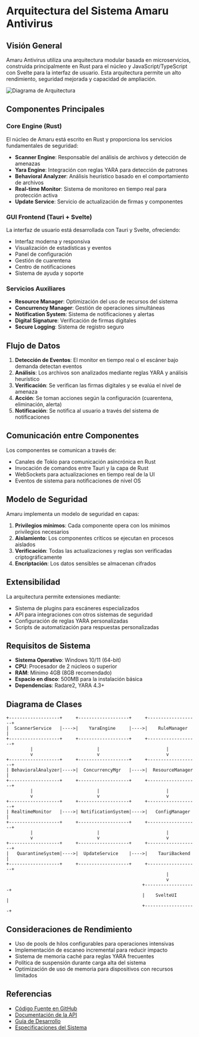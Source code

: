 # Arquitectura del Sistema Amaru Antivirus

## Visión General

Amaru Antivirus utiliza una arquitectura modular basada en microservicios, construida principalmente en Rust para el núcleo y JavaScript/TypeScript con Svelte para la interfaz de usuario. Esta arquitectura permite un alto rendimiento, seguridad mejorada y capacidad de ampliación.

![Diagrama de Arquitectura](../assets/images/architecture-diagram.png)

## Componentes Principales

### Core Engine (Rust)

El núcleo de Amaru está escrito en Rust y proporciona los servicios fundamentales de seguridad:

- **Scanner Engine**: Responsable del análisis de archivos y detección de amenazas
- **Yara Engine**: Integración con reglas YARA para detección de patrones
- **Behavioral Analyzer**: Análisis heurístico basado en el comportamiento de archivos
- **Real-time Monitor**: Sistema de monitoreo en tiempo real para protección activa
- **Update Service**: Servicio de actualización de firmas y componentes

### GUI Frontend (Tauri + Svelte)

La interfaz de usuario está desarrollada con Tauri y Svelte, ofreciendo:

- Interfaz moderna y responsiva
- Visualización de estadísticas y eventos
- Panel de configuración
- Gestión de cuarentena
- Centro de notificaciones
- Sistema de ayuda y soporte

### Servicios Auxiliares

- **Resource Manager**: Optimización del uso de recursos del sistema
- **Concurrency Manager**: Gestión de operaciones simultáneas
- **Notification System**: Sistema de notificaciones y alertas
- **Digital Signature**: Verificación de firmas digitales
- **Secure Logging**: Sistema de registro seguro

## Flujo de Datos

1. **Detección de Eventos**: El monitor en tiempo real o el escáner bajo demanda detectan eventos
2. **Análisis**: Los archivos son analizados mediante reglas YARA y análisis heurístico
3. **Verificación**: Se verifican las firmas digitales y se evalúa el nivel de amenaza
4. **Acción**: Se toman acciones según la configuración (cuarentena, eliminación, alerta)
5. **Notificación**: Se notifica al usuario a través del sistema de notificaciones

## Comunicación entre Componentes

Los componentes se comunican a través de:

- Canales de Tokio para comunicación asincrónica en Rust
- Invocación de comandos entre Tauri y la capa de Rust
- WebSockets para actualizaciones en tiempo real de la UI
- Eventos de sistema para notificaciones de nivel OS

## Modelo de Seguridad

Amaru implementa un modelo de seguridad en capas:

1. **Privilegios mínimos**: Cada componente opera con los mínimos privilegios necesarios
2. **Aislamiento**: Los componentes críticos se ejecutan en procesos aislados
3. **Verificación**: Todas las actualizaciones y reglas son verificadas criptográficamente
4. **Encriptación**: Los datos sensibles se almacenan cifrados

## Extensibilidad

La arquitectura permite extensiones mediante:

- Sistema de plugins para escáneres especializados
- API para integraciones con otros sistemas de seguridad
- Configuración de reglas YARA personalizadas
- Scripts de automatización para respuestas personalizadas

## Requisitos de Sistema

- **Sistema Operativo**: Windows 10/11 (64-bit)
- **CPU**: Procesador de 2 núcleos o superior
- **RAM**: Mínimo 4GB (8GB recomendado)
- **Espacio en disco**: 500MB para la instalación básica
- **Dependencias**: Radare2, YARA 4.3+

## Diagrama de Clases

```
+-------------------+     +-------------------+     +-------------------+
|  ScannerService   |---->|    YaraEngine     |---->|    RuleManager    |
+-------------------+     +-------------------+     +-------------------+
         |                        |                         |
         v                        v                         v
+-------------------+     +-------------------+     +-------------------+
| BehavioralAnalyzer|---->|  ConcurrencyMgr   |---->|  ResourceManager  |
+-------------------+     +-------------------+     +-------------------+
         |                        |                         |
         v                        v                         v
+-------------------+     +-------------------+     +-------------------+
| RealtimeMonitor   |---->| NotificationSystem|---->|   ConfigManager   |
+-------------------+     +-------------------+     +-------------------+
         |                        |                         |
         v                        v                         v
+-------------------+     +-------------------+     +-------------------+
|   QuarantineSystem|---->|  UpdateService    |---->|    TauriBackend   |
+-------------------+     +-------------------+     +-------------------+
                                                            |
                                                            v
                                                   +-------------------+
                                                   |    SvelteUI       |
                                                   +-------------------+
```

## Consideraciones de Rendimiento

- Uso de pools de hilos configurables para operaciones intensivas
- Implementación de escaneo incremental para reducir impacto
- Sistema de memoria caché para reglas YARA frecuentes
- Política de suspensión durante carga alta del sistema
- Optimización de uso de memoria para dispositivos con recursos limitados

## Referencias

- [Código Fuente en GitHub](https://github.com/CripterHack/Amaru)
- [Documentación de la API](./api-reference.md)
- [Guía de Desarrollo](./development-guide.md)
- [Especificaciones del Sistema](./system-specs.md) 